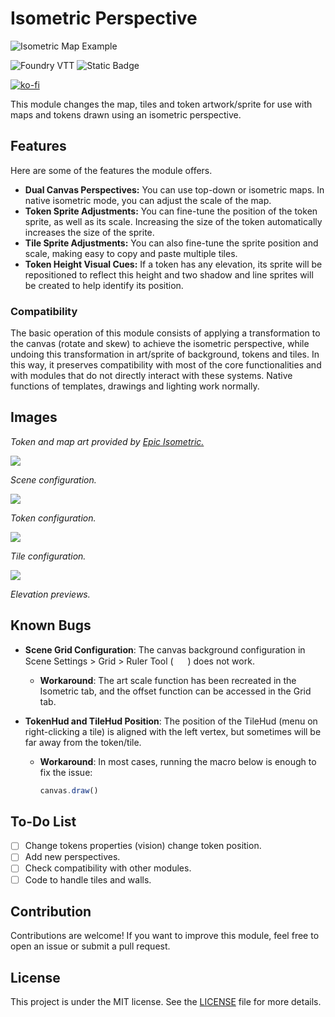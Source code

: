 # Isometric Perspective

![Isometric Map Example](https://raw.githubusercontent.com/arlosmolten/isometric-perspective/refs/heads/main/files/banner.jpg)

![Foundry VTT](https://img.shields.io/badge/Foundry%20VTT-v12+-green)
![Static Badge](https://img.shields.io/badge/license%20-%20MIT-blue)

[![ko-fi](https://ko-fi.com/img/githubbutton_sm.svg)](https://ko-fi.com/H2H1160UID)


This module changes the map, tiles and token artwork/sprite for use with maps and tokens drawn using an isometric perspective.

## Features

Here are some of the features the module offers.

- **Dual Canvas Perspectives:** You can use top-down or isometric maps. In native isometric mode, you can adjust the scale of the map.
- **Token Sprite Adjustments:** You can fine-tune the position of the token sprite, as well as its scale. Increasing the size of the token automatically increases the size of the sprite.
- **Tile Sprite Adjustments:** You can also fine-tune the sprite position and scale, making easy to copy and paste multiple tiles.
- **Token Height Visual Cues:** If a token has any elevation, its sprite will be repositioned to reflect this height and two shadow and line sprites will be created to help identify its position.

### Compatibility
The basic operation of this module consists of applying a transformation to the canvas (rotate and skew) to achieve the isometric perspective, while undoing this transformation in art/sprite of background, tokens and tiles. In this way, it preserves compatibility with most of the core functionalities and with modules that do not directly interact with these systems. Native functions of templates, drawings and lighting work normally.

## Images

*Token and map art provided by [Epic Isometric.](https://www.patreon.com/c/epicisometric/posts)*

![](https://raw.githubusercontent.com/arlosmolten/isometric-perspective/refs/heads/main/files/scene-config.jpg)

*Scene configuration.*

![](https://raw.githubusercontent.com/arlosmolten/isometric-perspective/refs/heads/main/files/token-config.jpg)

*Token configuration.*

![](https://raw.githubusercontent.com/arlosmolten/isometric-perspective/refs/heads/main/files/tile-config.jpg)

*Tile configuration.*

![](https://raw.githubusercontent.com/arlosmolten/isometric-perspective/refs/heads/main/files/elevation.jpg)

*Elevation previews.*

## Known Bugs

- **Scene Grid Configuration**: The canvas background configuration in Scene Settings > Grid > Ruler Tool ( <img src="https://raw.githubusercontent.com/FortAwesome/Font-Awesome/37eff7fa00de26db41183a3ad8ed0e9119fbc44b/svgs/solid/ruler-combined.svg" width="15" height="15"></i> ) does not work.
  - **Workaround**: The art scale function has been recreated in the Isometric tab, and the offset function can be accessed in the Grid tab.

- **TokenHud and TileHud Position**: The position of the TileHud (menu on right-clicking a tile) is aligned with the left vertex, but sometimes will be far away from the token/tile.

  - **Workaround**: In most cases, running the macro below is enough to fix the issue:
    ```javascript
    canvas.draw()
    ```

## To-Do List

- [ ] Change tokens properties (vision) change token position.
- [ ] Add new perspectives.
- [ ] Check compatibility with other modules.
- [ ] Code to handle tiles and walls.

## Contribution

Contributions are welcome! If you want to improve this module, feel free to open an issue or submit a pull request.

## License

This project is under the MIT license. See the [LICENSE](LICENSE) file for more details.